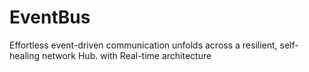 # EventBus
Effortless event-driven communication unfolds across a resilient, self-healing network Hub. with Real-time architecture
